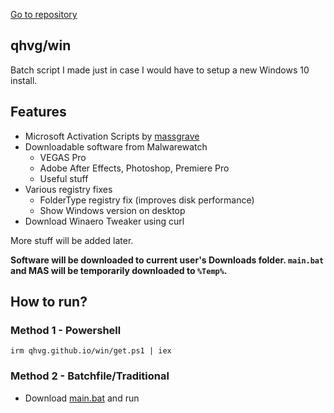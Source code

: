 [Go to repository](https://github.com/qhvg/win)
## qhvg/win
Batch script I made just in case I would have to setup a new Windows 10 install.

## Features

- Microsoft Activation Scripts by [massgrave](https://github.com/massgravel)
- Downloadable software from Malwarewatch
  - VEGAS Pro
  - Adobe After Effects, Photoshop, Premiere Pro
  - Useful stuff
- Various registry fixes
  - FolderType registry fix (improves disk performance)
  - Show Windows version on desktop
- Download Winaero Tweaker using curl

More stuff will be added later.

**Software will be downloaded to current user's Downloads folder. `main.bat` and MAS will be temporarily downloaded to `%Temp%`.**

## How to run?
### Method 1 - Powershell
`irm qhvg.github.io/win/get.ps1 | iex`
### Method 2 - Batchfile/Traditional
- Download [main.bat](https://github.com/qhvg/win/blob/main/main.bat) and run
